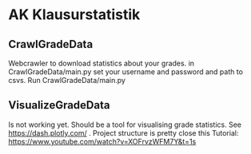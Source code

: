 # AK Klausurstatistik



## CrawlGradeData 
Webcrawler to download statistics about your grades.
in CrawlGradeData/main.py set your username and password and path to csvs.
Run CrawlGradeData/main.py 

## VisualizeGradeData
Is not working yet. Should be a tool for visualising grade statistics.
See https://dash.plotly.com/ . Project structure is pretty close this Tutorial: https://www.youtube.com/watch?v=XOFrvzWFM7Y&t=1s